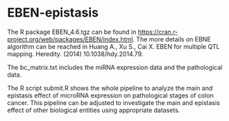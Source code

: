 # EBEN-epistasis

The R package EBEN_4.6.tgz can be found in https://cran.r-project.org/web/packages/EBEN/index.html. The more details on EBNE algorithm can be reached in Huang A., Xu S., Cai X. EBEN for multiple QTL mapping. Heredity.  (2014) 10.1038/hdy.2014.79. 

The bc_matrix.txt includes the miRNA expression data and the pathological data.

The R script submit.R shows the whole pipeline to analyze the main and epistasis effect of microRNA expression on pathological stages of colon cancer. This pipeline can be adjusted to investigate the main and epistasis effect of other biological entities using appropriate datasets. 
